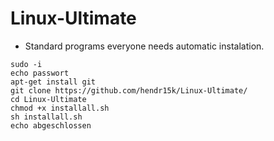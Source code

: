 # Linux-Ultimate
* Standard programs everyone needs automatic instalation.

````
sudo -i
echo passwort
apt-get install git
git clone https://github.com/hendr15k/Linux-Ultimate/
cd Linux-Ultimate
chmod +x installall.sh
sh installall.sh
echo abgeschlossen
````
